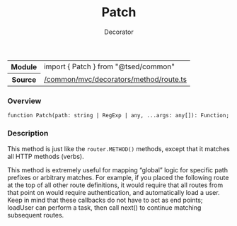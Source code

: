 
<header class="symbol-info-header"><h1 id="patch">Patch</h1><label class="symbol-info-type-label decorator">Decorator</label></header>
<!-- summary -->
<section class="symbol-info"><table class="is-full-width"><tbody><tr><th>Module</th><td><div class="lang-typescript"><span class="token keyword">import</span> { Patch }&nbsp;<span class="token keyword">from</span>&nbsp;<span class="token string">"@tsed/common"</span></div></td></tr><tr><th>Source</th><td><a href="https://github.com/Romakita/ts-express-decorators/blob/v4.3.0/src//common/mvc/decorators/method/route.ts#L0-L0">/common/mvc/decorators/method/route.ts</a></td></tr></tbody></table></section>
<!-- overview -->


### Overview


<pre><code class="typescript-lang ">function <span class="token function">Patch</span><span class="token punctuation">(</span>path<span class="token punctuation">:</span> <span class="token keyword">string</span> | RegExp | <span class="token keyword">any</span><span class="token punctuation">,</span> ...args<span class="token punctuation">:</span> <span class="token keyword">any</span><span class="token punctuation">[</span><span class="token punctuation">]</span><span class="token punctuation">)</span><span class="token punctuation">:</span> Function<span class="token punctuation">;</span></code></pre>


<!-- Parameters -->

<!-- Description -->


### Description

This method is just like the `router.METHOD()` methods, except that it matches all HTTP methods (verbs).

This method is extremely useful for mapping “global” logic for specific path prefixes or arbitrary matches.
For example, if you placed the following route at the top of all other route definitions, it would require that
all routes from that point on would require authentication, and automatically load a user.
Keep in mind that these callbacks do not have to act as end points; loadUser can perform a task, then call next()
to continue matching subsequent routes.

<!-- Members -->

